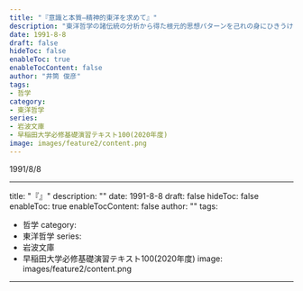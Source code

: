```yaml
---
title: "『意識と本質―精神的東洋を求めて』"
description: "東洋哲学の諸伝統の分析から得た根元的思想パターンを己れの身にひきうけて主体化し，その基盤の上に新しい哲学を生み出さなければならない．本書はこうした問題意識を独自の「共時的構造化」の方法によって展開した壮大な哲学的営為であって，その出発点には自分の実存の「根」が東洋にあるという著者の痛切な自覚があった．"
date: 1991-8-8
draft: false
hideToc: false
enableToc: true
enableTocContent: false
author: "井筒 俊彦"
tags: 
- 哲学
category: 
- 東洋哲学
series:
- 岩波文庫
- 早稲田大学必修基礎演習テキスト100(2020年度)
image: images/feature2/content.png
---
```


1991/8/8

---
title: "『』"
description: ""
date: 1991-8-8
draft: false
hideToc: false
enableToc: true
enableTocContent: false
author: ""
tags: 
- 哲学
category: 
- 東洋哲学
series:
- 岩波文庫
- 早稲田大学必修基礎演習テキスト100(2020年度)
image: images/feature2/content.png
---
